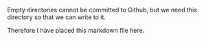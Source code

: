 Empty directories cannot be committed to Github, but we need this directory so that we can write to it.

Therefore I have placed this markdown file here.